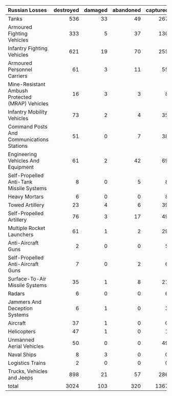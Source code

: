 | Russian Losses                                   |   destroyed |   damaged |   abandoned |   captured |   total |
|:-------------------------------------------------|------------:|----------:|------------:|-----------:|--------:|
| Tanks                                            |         536 |        33 |          49 |        267 |     885 |
| Armoured Fighting Vehicles                       |         333 |         5 |          37 |        130 |     505 |
| Infantry Fighting Vehicles                       |         621 |        19 |          70 |        255 |     965 |
| Armoured Personnel Carriers                      |          61 |         3 |          11 |         55 |     130 |
| Mine-Resistant Ambush Protected  (MRAP) Vehicles |          16 |         3 |           3 |          8 |      30 |
| Infantry Mobility Vehicles                       |          73 |         2 |           4 |         35 |     114 |
| Command Posts And Communications Stations        |          51 |         0 |           7 |         38 |      96 |
| Engineering Vehicles And Equipment               |          61 |         2 |          42 |         69 |     174 |
| Self-Propelled Anti-Tank Missile Systems         |           8 |         0 |           5 |          8 |      21 |
| Heavy Mortars                                    |           6 |         0 |           0 |          8 |      14 |
| Towed Artillery                                  |          23 |         4 |           6 |         39 |      72 |
| Self-Propelled Artillery                         |          76 |         3 |          17 |         49 |     145 |
| Multiple Rocket Launchers                        |          61 |         1 |           2 |         29 |      93 |
| Anti-Aircraft Guns                               |           2 |         0 |           0 |          5 |       7 |
| Self-Propelled Anti-Aircraft Guns                |           7 |         0 |           2 |          6 |      15 |
| Surface-To-Air Missile Systems                   |          35 |         1 |           8 |         21 |      65 |
| Radars                                           |           6 |         0 |           0 |          6 |      12 |
| Jammers And Deception Systems                    |           6 |         1 |           0 |          3 |      10 |
| Aircraft                                         |          37 |         1 |           0 |          0 |      38 |
| Helicopters                                      |          47 |         1 |           0 |          1 |      49 |
| Unmanned Aerial Vehicles                         |          50 |         0 |           0 |         49 |      99 |
| Naval Ships                                      |           8 |         3 |           0 |          0 |      11 |
| Logistics Trains                                 |           2 |         0 |           0 |          0 |       2 |
| Trucks, Vehicles and Jeeps                       |         898 |        21 |          57 |        286 |    1262 |
| total                                            |        3024 |       103 |         320 |       1367 |    4814 |
